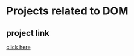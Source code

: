 # Projects related to DOM

## project link
[click here](https://stackblitz.com/edit/dom-project-chaiaurcode?file=index.html)

